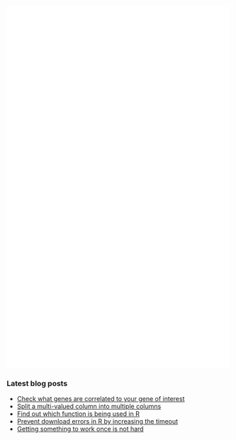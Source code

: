 <!-- ![Metrics](https://metrics.lecoq.io/davetang?template=terminal&languages=1&achievements=1&base=header%2C%20activity%2C%20community%2C%20repositories%2C%20metadata&base.indepth=false&base.hireable=false&base.skip=false&languages=false&languages.ignored=html%2C%20css%2C%20javascript%2C%20tex%2C%20jupyter%20notebook%2C%20postscript&languages.limit=8&languages.threshold=0%25&languages.other=false&languages.colors=github&languages.sections=most-used&languages.indepth=false&languages.analysis.timeout=15&languages.analysis.timeout.repositories=7.5&languages.categories=markup%2C%20programming&languages.recent.categories=markup%2C%20programming&languages.recent.load=300&languages.recent.days=14&achievements=false&achievements.threshold=C&achievements.secrets=true&achievements.display=detailed&achievements.limit=0&config.timezone=Asia%2FTokyo) -->

![My GitHub stats](github-metrics.svg)

### Latest blog posts

<!-- BLOG-POST-LIST:START -->
- [Check what genes are correlated to your gene of interest](https://davetang.org/muse/2024/08/10/check-what-genes-are-correlated-to-your-gene-of-interest/)
- [Split a multi-valued column into multiple columns](https://davetang.org/muse/2024/08/10/split-a-multi-valued-column-into-multiple-columns/)
- [Find out which function is being used in R](https://davetang.org/muse/2024/06/06/find-out-which-function-is-being-used-in-r/)
- [Prevent download errors in R by increasing the timeout](https://davetang.org/muse/2024/05/30/prevent-download-errors-in-r-by-increasing-the-timeout/)
- [Getting something to work once is not hard](https://davetang.org/muse/2024/05/27/getting-something-to-work-once-is-not-hard/)
<!-- BLOG-POST-LIST:END -->
